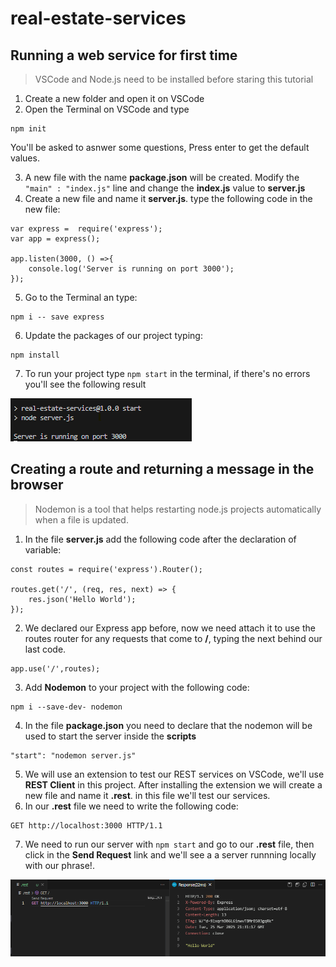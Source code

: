 # real-estate-services
## Running a web service for first time
> VSCode and Node.js need to be installed before staring this tutorial

1. Create a new folder and open it on VSCode 
2. Open the Terminal on VSCode and type 
```
npm init
```
You'll be asked to asnwer some questions, Press enter to get the default values.

3. A new file with the name **package.json** will be created. Modify the `"main" : "index.js"` line and change the **index.js** value to **server.js**
4. Create a new file and name it **server.js**. type the following code in the new file:
```
var express =  require('express');
var app = express();

app.listen(3000, () =>{
    console.log('Server is running on port 3000');
});
```
5. Go to the Terminal an type:
```
npm i -- save express
```
6. Update the packages of our project typing:
```
npm install
```
7. To run your project type `npm start` in the terminal, if there's no errors you'll see the following result

![Terminal picture](/assets/server-running.png)


## Creating a route and returning a message in the browser
>Nodemon is a tool that helps restarting node.js projects automatically when a file is updated.

1. In the file **server.js** add the following code after the declaration of variable:
```
const routes = require('express').Router();

routes.get('/', (req, res, next) => {
    res.json('Hello World');
});
```
2. We declared our Express app before, now we need attach it to use the routes router for any requests that come to **/**, typing the next  behind our last code.
```
app.use('/',routes);
```
3. Add **Nodemon** to your project with the following code:
```
npm i --save-dev- nodemon
```
4. In the file **package.json** you need to declare that the nodemon will be used to start the server inside the **scripts**
```
"start": "nodemon server.js"
``` 
5. We will use an extension to test our REST services on VSCode, we'll use **REST Client** in this project. After installing the extension we will create a new file and name it **.rest**. in this file we'll test our services.
6. In our **.rest** file we need to write the following code:
```
GET http://localhost:3000 HTTP/1.1
```
7. We need to run our server with `npm start` and go to our **.rest** file, then click in the **Send Request** link and we'll see a a server runnning locally with our phrase!.

![Terminal picture](/assets/hello-world.png)